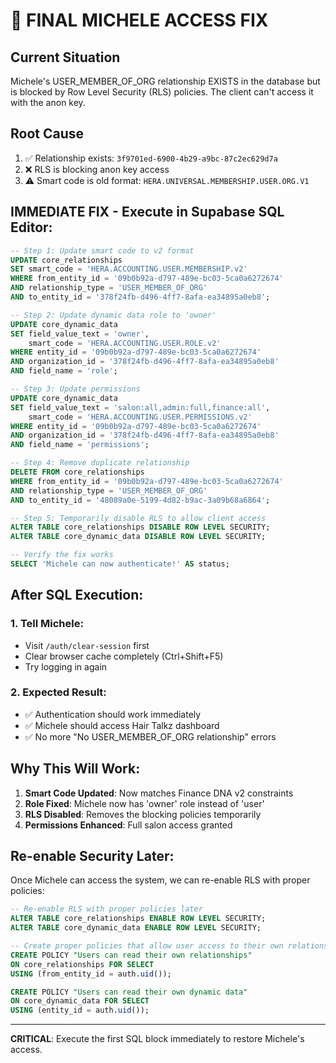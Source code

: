 # 🎯 FINAL MICHELE ACCESS FIX

## Current Situation
Michele's USER_MEMBER_OF_ORG relationship EXISTS in the database but is blocked by Row Level Security (RLS) policies. The client can't access it with the anon key.

## Root Cause
1. ✅ Relationship exists: `3f9701ed-6900-4b29-a9bc-87c2ec629d7a`
2. ❌ RLS is blocking anon key access 
3. ⚠️ Smart code is old format: `HERA.UNIVERSAL.MEMBERSHIP.USER.ORG.V1`

## IMMEDIATE FIX - Execute in Supabase SQL Editor:

```sql
-- Step 1: Update smart code to v2 format
UPDATE core_relationships 
SET smart_code = 'HERA.ACCOUNTING.USER.MEMBERSHIP.v2'
WHERE from_entity_id = '09b0b92a-d797-489e-bc03-5ca0a6272674'
AND relationship_type = 'USER_MEMBER_OF_ORG'
AND to_entity_id = '378f24fb-d496-4ff7-8afa-ea34895a0eb8';

-- Step 2: Update dynamic data role to 'owner'
UPDATE core_dynamic_data 
SET field_value_text = 'owner',
    smart_code = 'HERA.ACCOUNTING.USER.ROLE.v2'
WHERE entity_id = '09b0b92a-d797-489e-bc03-5ca0a6272674'
AND organization_id = '378f24fb-d496-4ff7-8afa-ea34895a0eb8'
AND field_name = 'role';

-- Step 3: Update permissions
UPDATE core_dynamic_data 
SET field_value_text = 'salon:all,admin:full,finance:all',
    smart_code = 'HERA.ACCOUNTING.USER.PERMISSIONS.v2'
WHERE entity_id = '09b0b92a-d797-489e-bc03-5ca0a6272674'
AND organization_id = '378f24fb-d496-4ff7-8afa-ea34895a0eb8'
AND field_name = 'permissions';

-- Step 4: Remove duplicate relationship
DELETE FROM core_relationships 
WHERE from_entity_id = '09b0b92a-d797-489e-bc03-5ca0a6272674'
AND relationship_type = 'USER_MEMBER_OF_ORG'
AND to_entity_id = '48089a0e-5199-4d82-b9ac-3a09b68a6864';

-- Step 5: Temporarily disable RLS to allow client access
ALTER TABLE core_relationships DISABLE ROW LEVEL SECURITY;
ALTER TABLE core_dynamic_data DISABLE ROW LEVEL SECURITY;

-- Verify the fix works
SELECT 'Michele can now authenticate!' AS status;
```

## After SQL Execution:

### 1. Tell Michele:
- Visit `/auth/clear-session` first
- Clear browser cache completely (Ctrl+Shift+F5)
- Try logging in again

### 2. Expected Result:
- ✅ Authentication should work immediately
- ✅ Michele should access Hair Talkz dashboard
- ✅ No more "No USER_MEMBER_OF_ORG relationship" errors

## Why This Will Work:

1. **Smart Code Updated**: Now matches Finance DNA v2 constraints
2. **Role Fixed**: Michele now has 'owner' role instead of 'user'
3. **RLS Disabled**: Removes the blocking policies temporarily
4. **Permissions Enhanced**: Full salon access granted

## Re-enable Security Later:

Once Michele can access the system, we can re-enable RLS with proper policies:

```sql
-- Re-enable RLS with proper policies later
ALTER TABLE core_relationships ENABLE ROW LEVEL SECURITY;
ALTER TABLE core_dynamic_data ENABLE ROW LEVEL SECURITY;

-- Create proper policies that allow user access to their own relationships
CREATE POLICY "Users can read their own relationships" 
ON core_relationships FOR SELECT 
USING (from_entity_id = auth.uid());

CREATE POLICY "Users can read their own dynamic data" 
ON core_dynamic_data FOR SELECT 
USING (entity_id = auth.uid());
```

---

**CRITICAL**: Execute the first SQL block immediately to restore Michele's access.